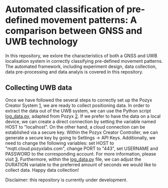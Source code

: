# Automated classification of pre-defined movement patterns: A comparison between GNSS and UWB technology

In this repository, we exlore the characteristics of both a GNSS and UWB localisation system in correctly classifying pre-defined movement patterns. The automated framework, including experiment design, data collection, data pre-processing and data analyis is covered in this repository.

## Collecting UWB data

Once we have followed the several steps to correctly set up the Pozyx Creator System [1], we are ready to collect positioning data. In order to extract the data out of the UWB system, we can use the Python script [log_data.py](collecting_data/log_data.py), adapted from Pozyx [2]. If we prefer to have the data on a local device, we can create a direct connection by setting the variable named HOST to "localhost". On the other hand, a cloud connection can be established via a secure key. Within the Pozyx Creator Controller, we can generate a secure key by going to Settings -> API Keys. Additionally, we need to change the following variables: set HOST to "mqtt.cloud.pozyxlabs.com", change PORT to "443", set USERNAME and PASSWORD to the corresponding account. For more information, please visit [3]. Furthermore, within the [log_data.py](collecting_data/log_data.py) file, we can adjust the DURATION variable to the preferred amount of seconds we would like to collect data. 
Happy data collection!

[1]: https://docs.pozyx.io/creator/getting-started
[2]: https://docs.pozyx.io/enterprise/logging-data-from-the-mqtt-stream
[3]: https://docs.pozyx.io/creator/connect-with-mqtt

Disclaimer: this repository is currently under development. 

